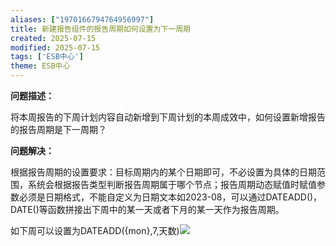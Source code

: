 ```yaml
---
aliases: ["1970166794764956997"]
title: 新建报告组件的报告周期如何设置为下一周期
created: 2025-07-15
modified: 2025-07-15
tags: ['ESB中心']
theme: ESB中心
---
```


**问题描述：**

将本周报告的下周计划内容自动新增到下周计划的本周成效中，如何设置新增报告的报告周期是下一周期？

**问题解决：**

根据报告周期的设置要求：目标周期内的某个日期即可，不必设置为具体的日期范围，系统会根据报告类型判断报告周期属于哪个节点；报告周期动态赋值时赋值参数必须是日期格式，不能自定义为日期文本如2023-08，可以通过DATEADD()，DATE()等函数拼接出下周中的某一天或者下月的某一天作为报告周期。

如下周可以设置为DATEADD({mon},7,天数)![](6dc57f13be6f3347af8beb4d0a7619e6.jpg)